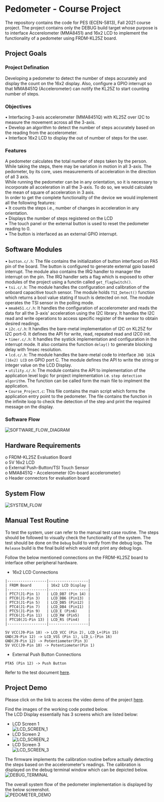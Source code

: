 # Pedometer - Course Project  

The repository contains the code for PES (ECEN-5813), Fall 2021 course project. The project contains only the DEBUG 
build target whose purpose is to interface Accerelometer (MMA8451) and 16x2 LCD to implement the functionality of a
pedometer using FRDM-KL25Z board.  

## Project Goals  
### Project Defination  
Developing a pedometer to detect the number of steps accurately and display the count on the 16x2 display. Also, configure
 a GPIO interrupt so that MMA8451Q (Accelerometer) can notify the KL25Z to start counting number of steps.  

### Objectives  
• Interfacing 3-axis accelerometer (MMA8451Q) with KL25Z over I2C to measure the movement across all the 3-axis.  
• Develop an algorithm to detect the number of steps accurately based on the reading from the accelerometer.  
• Interface 16x2 LCD to display the out of number of steps for the user.  

### Features  
A pedometer calculates the total number of steps taken by the person. While taking the steps, there may be variation in motion in all 3-axis. The pedometer, by its core, uses measurements of acceleration in the direction of all 3 axis.  
While running the pedometer can be in any orientation, so it is necessary to incorporate all acceleration in all the 3-axis. To do so, we would calculate the mean of square of acceleration in 3 axis.  
In order to get the complete functionality of the device we would implement all the following features:  
• It counts the steps i.e., number of changes in acceleration in any orientation.  
• Displays the number of steps registered on the LCD  
• The touch panel or the external button is used to reset the pedometer reading to 0.  
• The button is interfaced as an external GPIO interrupt.  

## Software Modules  
• ```button.c/.h```: The file contains the initialization of button interfaced on PA5 pin of the board. The button is configured to generate external gpio based interrupt. The module also contains the IRQ handler to manager the interrupt on the pin. The IRQ handler sets a flag which is exposed to other modules of the project using a functin called ```get_flagSwitch()```.  
• ```tsi.c/.h```: The module handles the configuration and calibration of the onboard capacitive touch sensor. The module holds ```TSI_Detect()``` function which returns a bool value stating if touch is detected on not. The module operates the TSI sensor in the polling mode.  
• ```mma8451.c/.h```: It handles the configuration of accelerometer and reads the data for all the 3-axis' acceleration using the I2C library. It handles the I2C read and write operations to access specific register of the sensor to obtain desired readings.  
• ```i2c.c/.h```: It handles the bare-metal implementation of I2C on KL25Z for I2C port-0. It defines the API for write, read, repeated read and I2C0 init.  
• ```timer.c/.h```: It handles the systick implementation and configuration in the interrupt mode. It also contains the function ```delay()``` to generate blocking delay with 1msec resolution.  
• ```lcd.c/.h```: The module handles the bare-metal code to interface ```JHD 162A (16x2) LCD``` on GPIO port C. The module defines the API to write the string or integer value on the LCD Display.  
• ```utility.c/.h```: The module contains the API to implementation of the application level logic for project implementation i.e. ```step detection algorithm```. The function can be called form the main file to implment the application.  
• ```Course_Project.c```: This file contains the main script which forms the application entry point to the pedometer. The file contains the function in the infinite loop to check the detection of the step and print the required message on the display.  

### Software Flow  
![SOFTWARE_FLOW_DIAGRAM][SOFTWARE_FLOW_DIAGRAM]


## Hardware Requirements  
o FRDM-KL25Z Evaluation Board  
o 5V 16x2 LCD  
o External Push-Button/TSI Touch Sensor  
o MMA8451Q - Accelerometer (On-board accelerometer)  
o Header connectors for evaluation board  

## System Flow  
![SYSTEM_FLOW][SYSTEM_FLOW]  


## Manual Test Routine  
To test the system, user can refer to the manual test case routine. The steps should be followed to visually check the functionality of the system. The test should be done on the ```Debug``` build to verify from the debug logs. The ```Release``` build is the final build which would not print any debug logs.  

Follow the below mentioned connections on the FRDM-KL25Z board to interface other peripheral hardware.
- 16x2 LCD Connections  
```
|------------------|------------------|
| FRDM Board       | 16x2 LCD Display |
|------------------|------------------|
| PTC7(J1-Pin 1)   | LCD_DB7 (Pin 14) |  
| PTC0(J1-Pin 3)   | LCD_DB6 (Pin13)  |  
| PTC3(J1-Pin 5)   | LCD_DB5 (Pin12)  |
| PTC4(J1-Pin 7)   | LCD_DB4 (Pin11)  |
| PTC5(J1-Pin 9)   | LCD_E (Pin6)     |
| PTC6(J1-Pin 11)  | LCD_RW (Pin5)    |  
| PTC10(J1-Pin 13) | LCD_RS (Pin4)    |
|------------------|------------------|
  
5V VCC(J9-Pin 10) -> LCD_VCC (Pin 2), LCD_L+(Pin 15)  
GND(J9-Pin 12) -> LCD_VSS (Pin 1), LCD_L-(Pin 16)  
GND(J9-Pin 12) -> Potentiometer(Pin 3)  
5V VCC(J9-Pin 10) -> Potentiometer(Pin 1)  
```
- External Push Button Connections  
```
PTA5 (Pin 12) -> Push Button  
```


Refer to the test document [here](https://github.com/ruchitnaik/CourseProject_Pedometer/blob/master/Documentation/Manual%20Test%20Routine%20Guide.pdf).

## Project Demo  
Please click on the link to access the video demo of the project [here](https://drive.google.com/drive/folders/1E2aAY-J0PgqauToglKZw84UG0EAovVQV?usp=sharing).  

Find the images of the working code posted below.  
The LCD Display essentially has 3 screens which are listed below:  
- LCD Screen 1  
![LCD_SCREEN_1][LCD_SCREEN_1]  
- LCD Screen 2  
![LCD_SCREEN_2][LCD_SCREEN_2]  
- LCD Screen 3  
![LCD_SCREEN_3][LCD_SCREEN_3]  

The firmware implements the calibration routine before actually detecting the steps based on the accelerometer's readings. The calibration is displayed on the debug terminal window which can be depicted below.  
![DEBUG_TERMINAL][DEBUG_TERMINAL]

The overall system flow of the pedometer implementation is displayed by the below screenshot.  
![PEDOMETER_DEMO][PEDOMETER_DEMO]




[SOFTWARE_FLOW_DIAGRAM]: https://github.com/ruchitnaik/CourseProject_Pedometer/blob/master/Screen%20Shots/Flow%20Diagrams/Software%20Design%20Flow%20Diagram.drawio.png 
[SYSTEM_FLOW]: https://github.com/ruchitnaik/CourseProject_Pedometer/blob/master/Screen%20Shots/Flow%20Diagrams/System%20Block%20Diagram.drawio.png
[LCD_SCREEN_1]: https://github.com/ruchitnaik/CourseProject_Pedometer/blob/master/Screen%20Shots/LCD%20Screen%201.jpg
[LCD_SCREEN_2]: https://github.com/ruchitnaik/CourseProject_Pedometer/blob/master/Screen%20Shots/LCD%20Screen%202.jpg
[LCD_SCREEN_3]: https://github.com/ruchitnaik/CourseProject_Pedometer/blob/master/Screen%20Shots/LCD%20Screen%203.jpg
[DEBUG_TERMINAL]: https://github.com/ruchitnaik/CourseProject_Pedometer/blob/master/Screen%20Shots/Calibration%20Test.png
[PEDOMETER_DEMO]: https://github.com/ruchitnaik/CourseProject_Pedometer/blob/master/Screen%20Shots/Pedometer%20Test.jpg